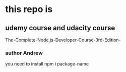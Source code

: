 <h1>this repo is </h1>
<h2>udemy course and udacity course</h2>
<p>
The-Complete-Node.js-Developer-Course-3rd-Edition-
<h3>author Andrew</h3>
you need to install npm i package-name
</p>